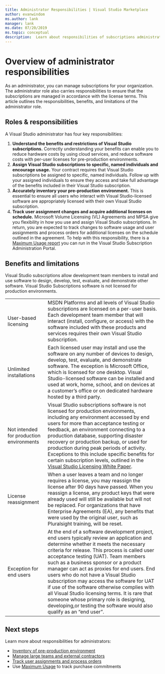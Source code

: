 ```yaml
---
title: Administrator Responsibilities | Visual Studio Marketplace
author: evanwindom
ms.author: lank
manager: lank
ms.date: 07/20/2019
ms.topic: conceptual
description:  Learn about responsibilities of subscriptions administrators.
---
```

# Overview of administrator responsibilities
As an administrator, you can manage subscriptions for your organization.  The administrator role also carries responsibilities to ensure that the subscriptions are managed in accordance with the license terms. This article outlines the responsibilities, benefits, and limitations of the administrator role.

## Roles & responsibilities
A Visual Studio administrator has four key responsibilities:

1. **Understand the benefits and restrictions of Visual Studio subscriptions.** Correctly understanding your benefits can enable you to reduce hardware costs by using cloud services, and reduce software costs with per-user licenses for pre-production environments. 
2. **Assign Visual Studio subscriptions to specific, named individuals and encourage usage.** Your contract requires that Visual Studio subscriptions be assigned to specific, named individuals. Follow up with your assigned individuals to ensure they access and take full advantage of the benefits included in their Visual Studio subscription.
3. **Accurately inventory your pre-production environment.** This is essential to ensure all users who interact with Visual Studio-licensed software are appropriately licensed with their own Visual Studio subscription. 
4. **Track user assignment changes and acquire additional licenses on schedule.** Microsoft Volume Licensing (VL) Agreements and MPSA give you flexibility in how you use and assign Visual Studio subscriptions. In return, you are expected to track changes to software usage and user assignments and process orders for additional licenses on the schedule outlined in the agreement.  To help with this responsibility, there is a [Maximum Usage report](maximum-usage.md) you can run in the Visual Studio Subscription Administration Portal. 

## Benefits and limitations
Visual Studio subscriptions allow development team members to install and use software to design, develop, test, evaluate, and demonstrate other software. Visual Studio Subscriptions software is not licensed for production environments.

|                                          |                         |
|------------------------------------------|----------------------------------------------------------------------------------------------------------------------------------------------------------------------------------------------------------------------------------------------------------------------------------------------------------------------------------------------------------------------------------------------------------------------------------------------------------------------------------------------------------------------------------------------------------------------------------------------------------------------------|
| User-based licensing                     | MSDN Platforms and all levels of Visual Studio subscriptions are licensed on a per-user basis. Each development team member that will interact (install, configure, or access) with the software included with these products and services requires their own Visual Studio subscription.                                                                                                                                                                                                                                                                                                                                  |
| Unlimited installations                  | Each licensed user may install and use the software on any number of devices to design, develop, test, evaluate, and demonstrate software. The exception is Microsoft Office, which is licensed for one desktop. Visual Studio-licensed software can be installed and used at work, home, school, and on devices at a customer’s office or on dedicated hardware hosted by a third party.                                                                                                                                                                                                                                  |
| Not intended for production environments | Visual Studio subscriptions software is not licensed for production environments, including any environment accessed by end users for more than acceptance testing or feedback, an environment connecting to a production database, supporting disaster recovery or production backup, or used for production during peak periods of activity. Exceptions to this include specific benefits for certain subscription levels, outlined in the [Visual Studio Licensing White Paper](https://aka.ms/vslicensing).                                                                                            |
| License reassignment                     | When a user leaves a team and no longer requires a license, you may reassign the license after 90 days have passed. When you reassign a license, any product keys that were already used will still be available but will not be replaced. For organizations that have Enterprise Agreements (EA), any benefits that were used by the original user, such as Pluralsight training, will be reset.                                                                                                                                                                                                                                                 |
| Exception for end users                  | At the end of a software development project, end users typically review an application and determine whether it meets the necessary criteria for release. This process is called user acceptance testing (UAT). Team members such as a business sponsor or a product manager can act as proxies for end users. End users who do not have a Visual Studio subscription may access the software for UAT if use of the software otherwise complies with all Visual Studio licensing terms. It is rare that someone whose primary role is designing, developing,or testing the software would also qualify as an “end user”. |

## Next steps
Learn more about responsibilities for administrators:
- [Inventory of pre-production environment](admin-inventory.md)
- [Manage large teams and external contractors](manage-teams.md)
- [Track user assignments and process orders](assignments-orders.md)
- Use [Maximum Usage](maximum-usage.md) to track purchase commitments
